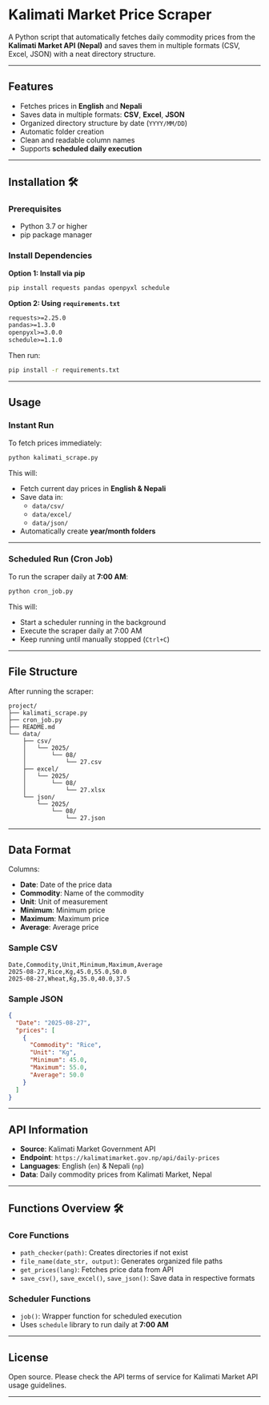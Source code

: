 # Kalimati Market Price Scraper

A Python script that automatically fetches daily commodity prices from the **Kalimati Market API (Nepal)** and saves them in multiple formats (CSV, Excel, JSON) with a neat directory structure.

---

## Features

- Fetches prices in **English** and **Nepali**  
- Saves data in multiple formats: **CSV**, **Excel**, **JSON**  
- Organized directory structure by date (`YYYY/MM/DD`)  
- Automatic folder creation  
- Clean and readable column names  
- Supports **scheduled daily execution**

---

## Installation 🛠️

### Prerequisites

- Python 3.7 or higher  
- pip package manager  

### Install Dependencies

**Option 1: Install via pip**

```bash
pip install requests pandas openpyxl schedule
```

**Option 2: Using `requirements.txt`**

```txt
requests>=2.25.0
pandas>=1.3.0
openpyxl>=3.0.0
schedule>=1.1.0
```

Then run:

```bash
pip install -r requirements.txt
```

---

## Usage

### Instant Run

To fetch prices immediately:

```bash
python kalimati_scrape.py
```

This will:

- Fetch current day prices in **English & Nepali**  
- Save data in:
  - `data/csv/`
  - `data/excel/`
  - `data/json/`  
- Automatically create **year/month folders**

---

### Scheduled Run (Cron Job)

To run the scraper daily at **7:00 AM**:

```bash
python cron_job.py
```

This will:

- Start a scheduler running in the background  
- Execute the scraper daily at 7:00 AM  
- Keep running until manually stopped (`Ctrl+C`)

---

## File Structure

After running the scraper:

```
project/
├── kalimati_scrape.py
├── cron_job.py
├── README.md
└── data/
    ├── csv/
    │   └── 2025/
    │       └── 08/
    │           └── 27.csv
    ├── excel/
    │   └── 2025/
    │       └── 08/
    │           └── 27.xlsx
    └── json/
        └── 2025/
            └── 08/
                └── 27.json
```

---

## Data Format

Columns:

- **Date**: Date of the price data  
- **Commodity**: Name of the commodity  
- **Unit**: Unit of measurement  
- **Minimum**: Minimum price  
- **Maximum**: Maximum price  
- **Average**: Average price  

### Sample CSV

```csv
Date,Commodity,Unit,Minimum,Maximum,Average
2025-08-27,Rice,Kg,45.0,55.0,50.0
2025-08-27,Wheat,Kg,35.0,40.0,37.5
```

### Sample JSON

```json
{
  "Date": "2025-08-27",
  "prices": [
    {
      "Commodity": "Rice",
      "Unit": "Kg",
      "Minimum": 45.0,
      "Maximum": 55.0,
      "Average": 50.0
    }
  ]
}
```

---

## API Information

- **Source**: Kalimati Market Government API  
- **Endpoint**: `https://kalimatimarket.gov.np/api/daily-prices`  
- **Languages**: English (`en`) & Nepali (`np`)  
- **Data**: Daily commodity prices from Kalimati Market, Nepal

---

## Functions Overview 🛠️

### Core Functions

- `path_checker(path)`: Creates directories if not exist  
- `file_name(date_str, output)`: Generates organized file paths  
- `get_prices(lang)`: Fetches price data from API  
- `save_csv()`, `save_excel()`, `save_json()`: Save data in respective formats  

### Scheduler Functions

- `job()`: Wrapper function for scheduled execution  
- Uses `schedule` library to run daily at **7:00 AM** 

---

## License

Open source. Please check the API terms of service for Kalimati Market API usage guidelines.

---

